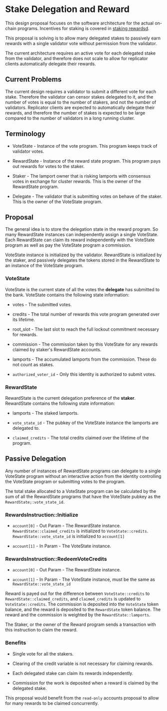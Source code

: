 # Stake Delegation and Reward

This design proposal focuses on the software architecture for the actual
on-chain programs.  Incentives for staking is covered in [staking
rewardsd](staking-rewards.md).


This proposal is solving is to allow many delegated stakes to passively earn
rewards with a single validator vote without permission from the validator.

The current architecture requires an active vote for each delegated stake from
the validator, and therefore does not scale to allow for replicator clients
automatically delegate their rewards.

## Current Problems

The current design requires a validator to submit a different vote for each
stake. Therefore the validator can censor stakes delegated to it, and the number
of votes is equal to the number of stakers, and not the number of validators.
Replicator clients are expected to automatically delegate their rewards, and
therefore the number of stakes is expected to be large compared to the number of
validators in a long running cluster.

## Terminology

* VoteState - Instance of the vote program.  This program keeps track of
validator votes.

* RewardState - Instance of the reward state program.  This program pays out
rewards for votes to the staker.

* Staker - The lamport owner that is risking lamports with consensus votes in
exchange for cluster rewards.  This is the owner of the RewardState program.

* Delegate - The validator that is submitting votes on behave of the staker.
This is the owner of the VoteState program.

## Proposal

The general idea is to store the delegation state in the reward program.  So
many RewardState instances can independently assign a single VoteState.  Each
RewardState can claim its reward independently with the VoteState program as
well as pay the VoteState program a commission.

VoteState instance is initialized by the validator.  RewardState is initialized
by the staker, and passively delegates the tokens stored in the RewardState to
an instance of the VoteState program.

### VoteState

VoteState is the current state of all the votes the **delegate** has submitted
to the bank.  VoteState contains the following state information:

* votes - The submitted votes.

* credits - The total number of rewards this vote program generated over its
lifetime.

* root\_slot - The last slot to reach the full lockout commitment necessary for
rewards.

* commission - The commission taken by this VoteState for any rewards claimed by
staker's RewardState accounts.

* lamports - The accumulated lamports from the commission.  These do not count as
stakes.

* `authorized_voter_id` - Only this identity is authorized to submit votes.

### RewardState

RewardState is the current delegation preference of the **staker**. RewardState
contains the following state information:

* lamports - The staked lamports.

* `vote_state_id` - The pubkey of the VoteState instance the lamports are
delegated to.

* `claimed_credits` - The total credits claimed over the lifetime of the
program.

## Passive Delegation

Any number of instances of RewardState programs can delegate to a single
VoteState program without an interactive action from the identity controlling
the VoteState program or submitting votes to the program.

The total stake allocated to a VoteState program can be calculated by the sum of
all the RewardState programs that have the VoteState pubkey as the
`RewardState;:vote_state_id`.
 
### RewardsInstruction::Initialize

* `account[0]` - Out Param - The RewardState instance.  
  `RewardState::claimed_credits` is initialized to `VoteState::credits`.  
  `RewardState::vote_state_id` is initialized to `account[1]`

* `account[1]` - In Param - The VoteState instance.

### RewardsInstruction::RedeemVoteCredits


* `account[0]` - Out Param - The RewardState instance.  

* `account[1]` - In Param - The VoteState instance, must be the same as
`RewardState::vote_state_id`


Reward is payed out for the difference between `VoteState::credits` to
`RewardState::claimed_credits`, and `claimed_credits` is updated to
`VoteState::credits`.  The commission is deposited into the `VoteState` token
balance, and the reward is deposited to the `RewardState` token balance.  The
reward and the commission is weighted by the `RewardState::lamports`.

The Staker, or the owner of the Reward program sends a transaction with this
instruction to claim the reward.

### Benefits

* Single vote for all the stakers.

* Clearing of the credit variable is not necessary for claiming rewards.

* Each delegated stake can claim its rewards independently.

* Commission for the work is deposited when a reward is claimed by the delegated
stake.

This proposal would benefit from the `read-only` accounts proposal to allow for
many rewards to be claimed concurrently.
